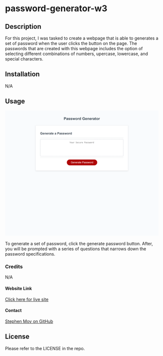 # password-generator-w3

## Description

For this project, I was tasked to create a webpage that is able to generates a set of password when the user clicks the button on the page. The passwords that are created with this webpage includes the option of selecting different combinations of numbers, upercase, lowercase, and special characters. 

## Installation

N/A

## Usage

![Screenshot of the Webpage](screenshot-index.html.png)

To generate a set of password, click the generate password button. After, you will be prompted with a series of questions that narrows down the password specifications.

### Credits

N/A

#### Website Link
[Click here for live site](https://slmov215.github.io/horiseon-refactor/)

#### Contact
[Stephen Mov on GitHub](https://github.com/slmov215/password-generator-w3)
## License

Please refer to the LICENSE in the repo.